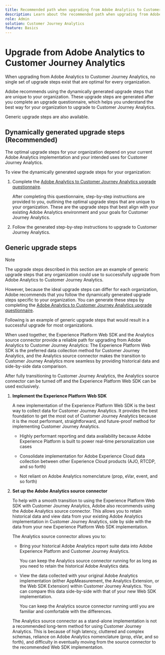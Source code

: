```yaml
---
title: Recommended path when upgrading from Adobe Analytics to Customer Journey Analytics
description: Learn about the recommended path when upgrading from Adobe Analytics to Customer Journey Analytics
role: Admin
solution: Customer Journey Analytics
feature: Basics
---
```

# Upgrade from Adobe Analytics to Customer Journey Analytics

When upgrading from Adobe Analytics to Customer Journey Analytics, no single set of upgrade steps exist that are optimal for every organization.

Adobe recommends using the dynamically generated upgrade steps that are unique to your organization. These upgrade steps are generated after you complete an upgrade questionnaire, which helps you understand the best way for your organization to upgrade to Customer Journey Analytics. 

Generic upgrade steps are also available.

## Dynamically generated upgrade steps (Recommended)

The optimal upgrade steps for your organization depend on your current Adobe Analytics implementation and your intended uses for Customer Journey Analytics. 

To view the dynamically generated upgrade steps for your organization:

1. Complete the [Adobe Analytics to Customer Journey Analytics upgrade questionnaire](https://gigazelle.github.io/cja-ttv/). 

   After completing this questionnaire, step-by-step instructions are provided to you, outlining the optimal upgrade steps that are unique to your organization. These are the upgrade steps that best align with your existing Adobe Analytics environment and your goals for Customer Journey Analytics.
   
1. Follow the generated step-by-step instructions to upgrade to Customer Journey Analytics. 

## Generic upgrade steps

>[!NOTE]
>
>The upgrade steps described in this section are an example of generic upgrade steps that any organization could use to successfully upgrade from Adobe Analytics to Customer Journey Analytics.
>
>However, because the ideal upgrade steps can differ for each organization, Adobe recommends that you follow the dynamically generated upgrade steps specific to your organization. You can generate these steps by completing the [Adobe Analytics to Customer Journey Analytics upgrade questionnaire](https://gigazelle.github.io/cja-ttv/).

Following is an example of generic upgrade steps that would result in a successful upgrade for most organizations. 

When used together, the Experience Platform Web SDK and the Analytics source connector provide a reliable path for upgrading from Adobe Analytics to Customer Journey Analytics: The Experience Platform Web SDK is the preferred data collection method for Customer Journey Analytics, and the Analytics source connector makes the transition to Customer Journey Analytics more seamless by providing historical data and side-by-side data comparison.

After fully transitioning to Customer Journey Analytics, the Analytics source connector can be turned off and the Experience Platform Web SDK can be used exclusively. 

1. **Implement the Experience Platform Web SDK**

   A new implementation of the Experience Platform Web SDK is the best way to collect data for Customer Journey Analytics. It provides the best foundation to get the most out of Customer Journey Analytics because it is the most performant, straightforward, and future-proof method for implementing Customer Journey Analytics. 

   * Highly performant reporting and data availability because Adobe Experience Platform is built to power real-time personalization use cases

   * Consolidate implementation for Adobe Experience Cloud data collection between other Experience Cloud products (AJO, RTCDP, and so forth)

   * Not reliant on Adobe Analytics nomenclature (prop, eVar, event, and so forth)

1. **Set up the Adobe Analytics source connector**

   To help with a smooth transition to using the Experience Platform Web SDK with Customer Journey Analytics, Adobe also recommends using the Adobe Analytics source connector. This allows you to retain historical data and view data from your existing Adobe Analytics implementation in Customer Journey Analytics, side by side with the data from your new Experience Platform Web SDK implementation. 

   The Analytics source connector allows you to:

   * Bring your historical Adobe Analytics report suite data into Adobe Experience Platform and Customer Journey Analytics. 
   
     You can keep the Analytics source connector running for as long as you need to retain the historical Adobe Analytics data. 
   
   * View the data collected with your original Adobe Analytics implementation (either AppMeasurement, the Analytics Extension, or the Web SDK Extension) within Customer Journey Analytics. You can compare this data side-by-side with that of your new Web SDK implementation. 
   
     You can keep the Analytics source connector running until you are familiar and comfortable with the differences. <!--elaborate on what those differences are? -->
   
    The Analytics source connector as a stand-alone implementation is not a recommended long-term method for using Customer Journey Analytics. This is because of high latency, cluttered and complex schemas, reliance on Adobe Analytics nomenclature (prop, eVar, and so forth), and difficulty in eventually moving from the source connector to the recommended Web SDK implementation. 



<!--

Customer Journey Analytics is the next generation of analytics. It allows multi-channel data collection (both online and offline data), combined with powerful report-time processing functionality (through the definition of components and derived fields in data views). 

The recommended path for upgrading from Adobe Analytics to Customer Journey Analytics is a new implementation of the Experience Platform Web SDK, which is the best way to collect data for Customer Journey Analytics. To help with a smooth transition to Customer Journey Analytics, Adobe also recommends using the Adobe Analytics source connector, which allows you to retain historical data. 

When used together, the Experience Platform Web SDK in conjunction with the Analytics source connector provide the most reliable upgrade path from Adobe Analytics to Customer Journey Analytics. 

1. **Implement the Experience Platform Web SDK**

   A new implementation of the Experience Platform Web SDK provides the best foundation to get the most out of Customer Journey Analytics. 
   
   It is the most performant, straightforward, and future-proof method for implementing Customer Journey Analytics:

   * Highly performant reporting and data availability because Adobe Experience Platform is built to power real-time personalization use cases

   * Consolidate implementation for Adobe Experience Cloud data collection between other Experience Cloud products (AJO, RTCDP, and so forth)

   * Not reliant on Adobe Analytics nomenclature (prop, eVar, event, and so forth)

1. **Set up the Adobe Analytics source connector**

   The Analytics source connector is a recommended part of the piece when upgrading to Customer Journey Analytics. 

   The Analytics source connector allows you to:

   * Bring your historical Adobe Analytics report suite data into Adobe Experience Platform and Customer Journey Analytics. 
   
     You can keep the Analytics source connector running for as long as you need to retain the historical Adobe Analytics data. 
   
   * View the data collected with your original Adobe Analytics implementation (either AppMeasurement, the Analytics Extension, or the Web SDK Extension) within Customer Journey Analytics. You can compare this data side-by-side with that of your new Web SDK implementation. 
   
     You can keep the Analytics source connector running until you are familiar and comfortable with the differences. <!--elaborate on what those differences are? -->

<!--

   When you no longer need the Analytics source connector because you have enough historical data from your new implementation and you are familiar with the reporting differences in Customer Journey Analytics, you should turn off the Analytics source connector. With the Experience Platform Web SDK implementation, the Analytics source connector is not needed.  
   
   The Analytics source connector as a stand-alone implementation is not a recommended long-term method for using Customer Journey Analytics. This is because of high latency, cluttered and complex schemas, reliance on Adobe Analytics nomenclature (prop, eVar, and so forth), and difficulty in eventually moving from the source connector to the recommended Web SDK implementation. 
   
-->









